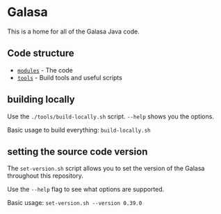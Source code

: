 # Galasa
This is a home for all of the Galasa Java code.

## Code structure
- [`modules`](./modules/) - The code
- [`tools`](./tools/) - Build tools and useful scripts

## building locally

Use the `./tools/build-locally.sh` script. `--help` shows you the options.

Basic usage to build everything: `build-locally.sh`

## setting the source code version

The `set-version.sh` script allows you to set the version of the Galasa throughout this repository.

Use the `--help` flag to see what options are supported.

Basic usage: `set-version.sh --version 0.39.0`
